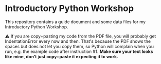 # Introductory Python Workshop
This repository contains a guide document and some data files for my Introductory Python Workshop.

:warning: If you are copy+pasting my code from the PDF file, you will probably get IndentationError every now and then.
That's because the PDF shows the spaces but does not let you copy them, so Python will complain when you run,
e.g. the example code after instruction #1. **Make sure your text looks like mine, don't just copy+paste it
expecting it to work.**
